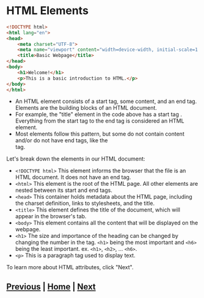 # HTML Elements

```html
<!DOCTYPE html>
<html lang="en">
<head>
    <meta charset="UTF-8">
    <meta name="viewport" content="width=device-width, initial-scale=1.0">
    <title>Basic Webpage</title>
</head>
<body>
    <h1>Welcome!</h1>
    <p>This is a basic introduction to HTML.</p>
</body>
</html>
```
- An HTML element consists of a start tag, some content, and an end tag. Elements are the building blocks of an HTML document.
- For example, the "title" element in the code above has a start tag <title>, the content "Intro to HTML", and an end tag </title>. Everything from the start tag to the end tag is considered an HTML element.
- Most elements follow this pattern, but some do not contain content and/or do not have end tags, like the <br> tag.

Let's break down the elements in our HTML document:
- `<!DOCTYPE html>`
This element informs the browser that the file is an HTML document. It does not have an end tag.
- `<html>`
This element is the root of the HTML page. All other elements are nested between its start and end tags.
- `<head>`
This container holds metadata about the HTML page, including the charset definition, links to stylesheets, and the title.
- `<title>`
This element defines the title of the document, which will appear in the browser's tab.
- `<body>`
This element contains all the content that will be displayed on the webpage.
- `<h1>`
The size and importance of the heading can be changed by changing the number in the tag. `<h1>` being the most important and `<h6>` being the least important.
ex. `<h1>`, `<h2>`, ... `<h6>`.
- `<p>`
This is a paragraph tag used to display text.

To learn more about HTML attributes, click "Next".

## [Previous](HTML.md) | [Home](README.md) | [Next](Attributes.md)
